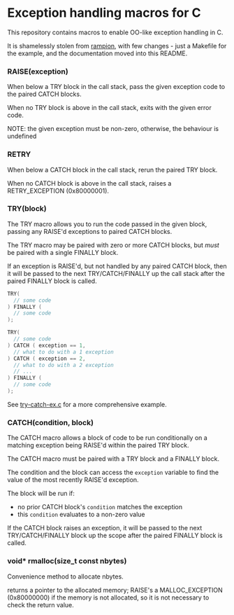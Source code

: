 # Exception handling macros for C

This repository contains macros to enable OO-like exception handling in C.

It is shamelessly stolen from [rampion](https://gist.github.com/rampion/91594), with few changes -
just a Makefile for the example, and the documentation moved into this README.

### RAISE(exception)

When below a TRY block in the call stack, pass the given exception code to the paired CATCH blocks.

When no TRY block is above in the call stack, exits with the given error code.

NOTE: the given exception must be non-zero, otherwise, the behaviour is undefined

### RETRY

When below a CATCH block in the call stack, rerun the paired TRY block.

When no CATCH block is above in the call stack, raises a RETRY_EXCEPTION (0x80000001).

### TRY(block)

The TRY macro allows you to run the code passed in the given block, passing any RAISE'd exceptions
to paired CATCH blocks.

The TRY macro may be paired with zero or more CATCH blocks, but *must* be paired with a single
FINALLY block.

If an exception is RAISE'd, but not handled by any paired CATCH block, then it will be passed to
the next TRY/CATCH/FINALLY up the call stack after the paired FINALLY block is called.

```c
TRY(
  // some code
) FINALLY (
  // some code
);

TRY(
  // some code
) CATCH ( exception == 1,
  // what to do with a 1 exception
) CATCH ( exception == 2,
  // what to do with a 2 exception
  // ...
) FINALLY (
  // some code
);
```

See [try-catch-ex.c](./try-catch-ex.c) for a more comprehensive example.

### CATCH(condition, block)

The CATCH macro allows a block of code to be run conditionally on a matching exception being
RAISE'd within the paired TRY block.
 
The CATCH macro must be paired with a TRY block and a FINALLY block.

The condition and the block can access the `exception` variable to find the value of the most
recently RAISE'd exception.

The block will be run if:

 * no prior CATCH block's `condition` matches the exception
 * this `condition` evaluates to a non-zero value

If the CATCH block raises an exception, it will be passed to the next TRY/CATCH/FINALLY block up
the scope after the paired FINALLY block is called.

### void* rmalloc(size_t const nbytes)

Convenience method to allocate nbytes.

returns a pointer to the allocated memory; RAISE's a MALLOC_EXCEPTION (0x80000000) if the memory
is not allocated, so it is not necessary to check the return value.

